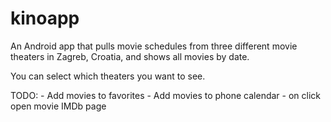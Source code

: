 # kinoapp

An Android app that pulls movie schedules from three different movie theaters in Zagreb, Croatia, and shows all movies by date.

You can select which theaters you want to see.

TODO: 
    - Add movies to favorites
    - Add movies to phone calendar
    - on click open movie IMDb page